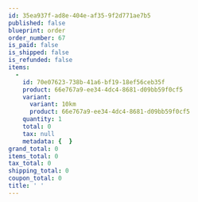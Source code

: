 ```yaml
---
id: 35ea937f-ad8e-404e-af35-9f2d771ae7b5
published: false
blueprint: order
order_number: 67
is_paid: false
is_shipped: false
is_refunded: false
items:
  -
    id: 70e07623-738b-41a6-bf19-18ef56ceb35f
    product: 66e767a9-ee34-4dc4-8681-d09bb59f0cf5
    variant:
      variant: 10km
      product: 66e767a9-ee34-4dc4-8681-d09bb59f0cf5
    quantity: 1
    total: 0
    tax: null
    metadata: {  }
grand_total: 0
items_total: 0
tax_total: 0
shipping_total: 0
coupon_total: 0
title: ' '
---
```

